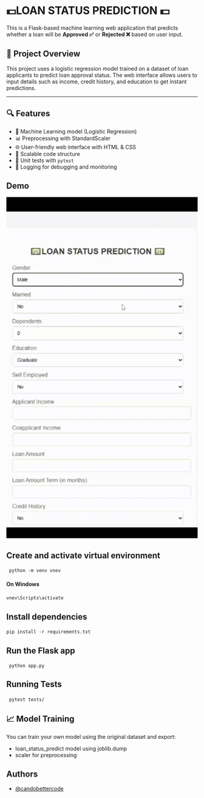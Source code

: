 # 💵LOAN STATUS PREDICTION 💵

This is a Flask-based machine learning web application that predicts whether a loan will be **Approved ✅** or **Rejected ❌** based on user input.


## 🚀 Project Overview

This project uses a logistic regression model trained on a dataset of loan applicants to predict loan approval status. The web interface allows users to input details such as income, credit history, and education to get instant predictions.

---

## 🔍 Features

- 🧠 Machine Learning model (Logistic Regression)
- 📊 Preprocessing with StandardScaler
- 🌐 User-friendly web interface with HTML & CSS
- 🔁 Scalable code structure
- 🧪 Unit tests with `pytest`
- 📁 Logging for debugging and monitoring

## Demo
![Demo](assets/loan_accepted.gif) 

## Create and activate virtual environment

```  python -m venv vnev ```
####  On Windows
``` vnev\Scripts\activate     ```

## Install dependencies
 ``` pip install -r requirements.txt ```

## Run the Flask app
``` python app.py```

## Running Tests
``` pytest tests/```

## 📈 Model Training 
You can train your own model using the original dataset and export:

- loan_status_predict model using joblib.dump
- scaler for preprocessing

## Authors

- [@candobettercode](https://github.com/candobettercode)


